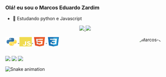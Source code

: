 ### Olá! eu sou o Marcos Eduardo Zardim

- 🌱 Estudando python e Javascript

<div align="center">
  <a href="https://github.com/MarcosZardim">
  <img width="42%" src="https://github-readme-stats.vercel.app/api?username=MarcosZardim&show_icons=true&theme=dracula&include_all_commits=true"/>
  <img width="50%" src="https://github-readme-stats.vercel.app/api/top-langs/?username=MarcosZardim&layout=compact&langs_count=7&theme=dracula%"/>
</div>
  
  <div style="display: inline_block"><br>
  <img align="center" alt="Marcos-Python" height="30" width="40" src="https://raw.githubusercontent.com/devicons/devicon/master/icons/python/python-original.svg">
  <img align="center" alt="Marcos-Js" height="30" width="40" src="https://raw.githubusercontent.com/devicons/devicon/master/icons/javascript/javascript-plain.svg">
  <img align="center" alt="Marcos-HTML" height="30" width="40" src="https://raw.githubusercontent.com/devicons/devicon/master/icons/html5/html5-original.svg">
  <img align="center" alt="Marcos-CSS" height="30" width="40" src="https://raw.githubusercontent.com/devicons/devicon/master/icons/css3/css3-original.svg">
  <img align="right" alt="Marcos-Gif" height="150" style="border-radius:50px;" 
   src="https://cdn.discordapp.com/attachments/967944254125113347/990760520388849704/Marcos-gif.png">
</div>
  
  ##
  
  <div> 
  <a href="https://www.instagram.com/marcoszardim/" target="_blank"><img src="https://img.shields.io/badge/-Instagram-%23E4405F?style=for-the-badge&logo=instagram&logoColor=white" target="_blank"></a>
  <a href = "mailto:marcoseduardozardim003@gmail.com"><img src="https://img.shields.io/badge/-Gmail-%23333?style=for-the-badge&logo=gmail&logoColor=white" target="_blank"></a>
  <a href="https://www.linkedin.com/in/marcos-zardim-5763a622b/" target="_blank"><img src="https://img.shields.io/badge/-LinkedIn-%230077B5?style=for-the-badge&logo=linkedin&logoColor=white" target="_blank"></a> 
 
  ![Snake animation](https://github.com/MarcosZardim/MarcosZardim/blob/output/github-contribution-grid-snake.svg)
 
</div>
